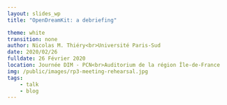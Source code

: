 ```yaml
---
layout: slides_wp
title: "OpenDreamKit: a debriefing"

theme: white
transition: none
author: Nicolas M. Thiéry<br>Université Paris-Sud
date: 2020/02/26
fulldate: 26 Février 2020
location: Journée DIM - PCN<br>Auditorium de la région Île-de-France
img: /public/images/rp3-meeting-rehearsal.jpg
tags:
    - talk
    - blog
---
```


<section data-markdown data-separator="^---\n" data-separator-vertical="^----\n">
<script type="text/template">


## One of many threads

GAP

Situation:

Open Source

Developped by users for users

MuPAD-Combinat

2008 Sage-Combinat

Categories


Provocative

William's struggling with funding

Funding for research dev, community building: roughly ok

Fund research software engineers to work on long term tasks?

# Building the project

# Some concrete contributions to Sage

- Jupyter: migration & widgets

- Packaging (Docker, Debian, Conda, ...), portability (Windows)

- Build system / continuous integration

- Modularity (Sage packages)

- GAP integration

- Python 3

- Research prototypes: using semantic for high level 

A collaborative spirit across projects: GAP, ..., Oscar

# Demo






## Plan

1.  OpenDreamKit?

1.  Montage et gestion ouverte

1.  Lancer, ou ne pas lancer, un projet Européen?

1.  Mieux soutenir les chercheurs

Note:

This is a talk I delivered at a meeting organized by platform Wiskunde
Netherlands, NWO, and Yellow Research to encourage Dutch
mathematicians to apply for EU funding.

---

## OpenDreamKit (2015-2019) #676541

<center>
  Open Digital Research Environment Toolkit<br>
  for the Advancement of Mathematics<br>
  [OpenDreamKit.org](OpenDreamKit.org)
</center>

**Objectif**: soutenir l'écosystème des logiciels libres pour les **maths pure et applications**
- Ingénierie logicielle: portabilité, interoperabilité, distribution, HPC, ...
- Environnements interactifs basés sur Jupyter
- Animation de la communauté

**Consortium**: [15 sites, 50 participants](http://opendreamkit.org/partners), ... together with the international community!

**Programme**: [Horizon 2020](https://ec.europa.eu/programmes/horizon2020/), [European Research Infrastructures](https://ec.europa.eu/programmes/horizon2020/en/h2020-section/european-research-infrastructures-including-e-infrastructures)

**Appel à projet**: Environnements Virtuels de Recherche

**Budget**: 7.6 M€

---
## Le montage du projet

<center><img src="/public/images/haut2.jpg" alt="just a nice picture" width="60%"/></center>

Note:

- Depuis 25 ans, je suis engagé dans le développement de logiciels de
  calcul pour les maths -- parce que j'en ai besoin -- et dans la
  promotion de la mutualisation, du partage, du logiciel libre. Bref,
  de la science ouverte.

  Aussi longtemps que j'ai pu mon cœur de stratégie c'était comment
  fonctionner sans financement spécifique. Pour préserver mon temps
  pour le développement et l'animation de communauté. Parce que je
  pense que ce n'est pas un bon système de financement de la
  recherche. Et pour préserver ma liberté.

  Chercher des sous, c'est risquer de vendre son âme.

----

## L’étincelle initiale

{% include vspace.html length="15%" %}

**Une question de Bruce Westbury at [FPSAC 2013](http://fpsac.org) in Paris:**
<center>
    *Given unlimited funding, what would you do with it for Sage?*
</center>

----

## Le montage du projet: approche

### Suivre mes rêves

- Logiciel libre, données ouvertes, publications ouvertes, **projet ouvert**

- Construction du bas vers le haut:
    - Analyser les besoins de la communauté:<br>
      quelles tâches requièrent un gros investissement?
    - Chercher un appel à projet adéquat
    - Trouver une histoire sincère qui les lie tous<br>
      «a smart and creative interpretation of the call»

----

### Mobiliser la communauté et favoriser l'intelligence collective

{% include vspace.html %}

#### Projet ouvert

- Invitation large à la participation à la définition du projet
- Écriture publique du projet

{% include vspace.html %}

#### Développer une **vision partagée** du project

- Qui sommes nous?
- Quels sont nos objectifs?
- De quoi partons nous?
- Quelle est notre stratégie?
- Comment notre projet se positionne dans le paysage?
- Pour quoi sommes nous l'équipe rêvée pour la tâche?

----

### Impliquer les participants

#### Encourager

- à définir ensemble la  vision du project
- à agir selon leurs convictions: c'est eux les experts!

{% include vspace.html %}

#### Faciliter

- À quel stade en est la rédaction du projet?
- Que reste-t'il à faire?
- Comment peuvent-ils aider?

{% include vspace.html %}

#### Bienveillance, exigence et joie

#### Sourire, courir devant, espérer ... et remercier

{% include vspace.html %}

<center>[Quand cela fonctionne](https://www.youtube.com/watch?v=kM9zcfRtOqo)</center>

----

### Les outils collaboratifs

#### Échelle:

- 100 pages
- 20 coauteurs
- 3000 e-mails; 400 dans les deux derniers jours

Ne même pas penser à Word, Dropbox, ...

----

### Collaborative tools: some recommendations

#### Proposal writing

- Version control and forge: e.g. [GitHub](github.com) or [GitLab](gitlab.com)
- Automate whatever you can: tables, graphics, computation of the budget, ...
- Source files in text: for example LateX + [proposal](http://www.ctan.org/tex-archive/macros/latex/contrib/proposal) style file

{% include vspace.html %}

#### Communication

- General discussions and progress tracking: mailing list, e.g. on sympa
- Discussions on specific topics: e.g. GitHub issues
- Videoconferences: [appear.in](appear.in) / [hubl.in](hubl.in) / [framatalk.org](framatalk.org)
- Chat: gitter / slack / ...
- Live text editing and note taking: e.g. [hackmd.io](hackmd.io)

{% include vspace.html %}

<center>Train, train, train your team; learn, learn, learn</center>

----

### Obtenir de l'aide

Écoutez attentivement tous les conseils ...

Et faites à votre sauce! C'est **votre** projet.

#### Déléguer à une compagnie externe?

- Coût? Liberté? Contrôle?
- Pour nous: de bons outils collaboratifs ont fait l'affaire

{% include vspace.html %}
{% include vspace.html %}

#### Quelques bons conseillers!

- Votre service Europe
- Des collègues ayant de l'expérience

{% include vspace.html %}
{% include vspace.html %}

#### Un administrateur (par ex. à temps partiel)

---
## Montage et gestion ouverte du projet: une clé du succès

- Éthique
- Qualité
- Fraîcheur et sincérité
- Esprit d'équipe et confiance réciproque
- Soutien de la communauté

---

## Lancer ou ne pas lancer un projet européen?

### Coût

#### Préparation

- Trois mois à temps plein pour le coordinateur
- Quelques mois réparti entre les autres participants
- 3000 € (déplacements + une rencontre)

#### Lancement

- Deux mois à temps plein pour le coordinateur
- 1000 € (site web, déplacements, ...)

#### Coordination

- Un bon quart de mon temps: administration et coordination
- Plus l'implication dans le projet lui-même: ingénierie, recherche, animation
- 15k mails, Coauteur de 21 rapports, éditeur de 40 rapports.

----

### Bénéfices

{% include vspace.html %}

- Des moyens pour ce qui vous tient à cœur: financement et personnel

{% include vspace.html %}

- Opportunité d'étendre ses compétences, son réseau, sa vision

{% include vspace.html %}

- Une expérience humaine exceptionnelle

{% include vspace.html length="10%" %}

- Incidemment: pas trop mauvais pour votre carrière

  Mais: on vous demandera de prendre plus de responsabilités

----
## Lancer ou ne pas lancer un projet Européen?

- Quels sont les besoins de votre communauté?
- Est-ce que des financements peuvent vraiment y faire quelque chose?

{% include vspace.html %}

- Avez-vous un support administratif solide?
- Avez-vous le temps? L'énergie?
- Avez-vous de l'expérience pour animer une équipe?

{% include vspace.html %}

- Avez-vous un rêve?<br>Qui vous tient suffisamment à cœur pour y
  consacrer quelques années de votre vie? de votre recherche?
- Êtes vous prêt pour une aventure?

---

## Bonne chance!

### Et si vous êtes heureux lauréat, n'oubliez pas:

- Vous avez eu beaucoup de chance

- **Les citoyens** vous confient des moyens **pour votre communauté**

- Vous n'en êtes pas propriétaire; simplement responsable du meilleur usage

<center><img src="{{ site.baseurl }}/public/logos/odk-elected-logo.svg" width="10%" alt="OpenDreamKit"/></center>

---
## Mieux soutenir les chercheurs?

### Les limitations des financements par projet européens

- Tension entre financement par projet et carrières des personnels

- Surcoût financier et humain de la gestion de projet

- Granularité: on a pas tous les jours besoin de viser la lune

- Aléatoire (des appels à projets, des réussites)

{% include vspace.html %}

### Vraie solution: des financements récurrents!

---

## Mesures de mitigation

~~Soutien aux carrières~~ Faire gagner du temps aux chercheurs!!!

### Cellules Europe solides

- Conseil et aide au montage et à la gestion
- Mise à disposition d'ingénieurs projets contre finance
- Soutien financier léger au montage (bonus)

{% include vspace.html %}

- À disposition de tous les chercheurs (sur site!)
- Interlocuteur unique / privilégié
- Personnel stable
- Vrais systèmes d'information (gestion financière, mission, ...)

{% include vspace.html %}

### Outils collaboratifs institutionnels (type Renater, ...), Mentors

---

### Accompagnement au lobbying?

- Financement de la maintenance des logiciels scientifiques libres<br>
  (the road and bridges of modern science)

- Projets atypiques / hors poids lourds
- Écosystème Jupyter pour le calcul interactif et la science ouverte
- Écosystème des logiciels de maths

----

## More reading

- [On OpenDreamKit's open and collaborative proposal writing](http://opendreamkit.org/2015/01/31/open-proposal-writing/)

- The [developer's perspective](/about-developers) on OpenDreamKit

- [About OpenDreamKit](/about)
</script>
</section>
